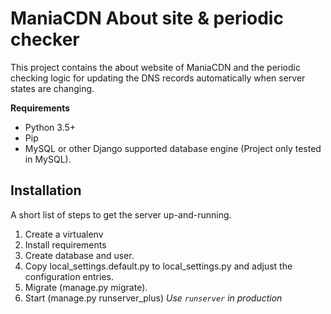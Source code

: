 # ManiaCDN About site & periodic checker
This project contains the about website of ManiaCDN and the periodic checking logic for updating the DNS records 
automatically when server states are changing.

**Requirements**
* Python 3.5+
* Pip
* MySQL or other Django supported database engine (Project only tested in MySQL).


## Installation
A short list of steps to get the server up-and-running.

1. Create a virtualenv
2. Install requirements
3. Create database and user.
4. Copy local_settings.default.py to local_settings.py and adjust the configuration entries.
5. Migrate (manage.py migrate).
6. Start (manage.py runserver_plus) *Use `runserver` in production*
